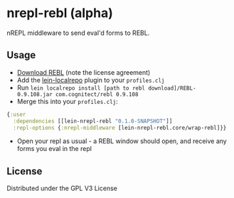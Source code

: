 # nrepl-rebl (alpha)

nREPL middleware to send eval'd forms to REBL.

## Usage

* [Download REBL](http://rebl.cognitect.com/download.html) (note the license agreement)
* Add the [lein-localrepo](https://github.com/kumarshantanu/lein-localrepo) plugin to your `profiles.clj`
* Run `lein localrepo install [path to rebl download]/REBL-0.9.108.jar com.cognitect/rebl 0.9.108`
* Merge this into your `profiles.clj`:
```clojure
{:user 
  :dependencies [[lein-nrepl-rebl "0.1.0-SNAPSHOT"]]
  :repl-options {:nrepl-middleware [lein-nrepl-rebl.core/wrap-rebl]}}

```
* Open your repl as usual - a REBL window should open, and receive any forms you eval in the repl

## License

Distributed under the GPL V3 License

